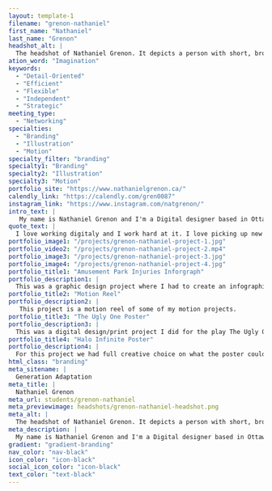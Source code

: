 ```yaml
---
layout: template-1
filename: "grenon-nathaniel"
first_name: "Nathaniel"
last_name: "Grenon"
headshot_alt: |
  The headshot of Nathaniel Grenon. It depicts a person with short, brown hair, and a short beard, making a neutral expression whist looking directly at the camera.
ation_word: "Imagination"
keywords:
  - "Detail-Oriented"
  - "Efficient"
  - "Flexible"
  - "Independent"
  - "Strategic"
meeting_type:
  - "Networking"
specialties:
  - "Branding"
  - "Illustration"
  - "Motion"
specialty_filter: "branding"
specialty1: "Branding"
specialty2: "Illustration"
specialty3: "Motion"
portfolio_site: "https://www.nathanielgrenon.ca/"
calendly_link: "https://calendly.com/gren0087"
instagram_link: "https://www.instagram.com/natgrenon/"
intro_text: |
   My name is Nathaniel Grenon and I'm a Digital designer based in Ottawa, On. I'v been creative all my life, been drawing since I can remember, whether its sitting down to actually create something or doodling in my homework. Now I enjoy working on branding, illustration and motion.
quote_text: |
  I love working digitaly and I work hard at it. I love picking up new skills and learning new tricks to enhance my design capabilities.
portfolio_image1: "/projects/grenon-nathaniel-project-1.jpg"
portfolio_video2: "/projects/grenon-nathaniel-project-2.mp4"
portfolio_image3: "/projects/grenon-nathaniel-project-3.jpg"
portfolio_image4: "/projects/grenon-nathaniel-project-4.jpg"
portfolio_title1: "Amusement Park Injuries Inforgraph"
portfolio_description1: |
  This was a graphic design project where I had to create an infographic on a random subject given to me which happened to be amusement park ride related injuries.
portfolio_title2: "Motion Reel"
portfolio_description2: |
   This project is a motion reel of some of my motion projects.
portfolio_title3: "The Ugly One Poster"
portfolio_description3: |
  This was a digital design/print project I did for the play The Ugly One.
portfolio_title4: "Halo Infinite Poster"
portfolio_description4: |
  For this project we had full creative choice on what the poster could be as long as we demonstrated double exposer effects.
html_class: "branding"
meta_sitename: |
  Generation Adaptation
meta_title: |
  Nathaniel Grenon
meta_url: students/grenon-nathaniel
meta_previewimage: headshots/grenon-nathaniel-headshot.png
meta_alt: |
  The headshot of Nathaniel Grenon. It depicts a person with short, brown hair, and a short beard, making a neutral expression whist looking directly at the camera.
meta_description: |
  My name is Nathaniel Grenon and I'm a Digital designer based in Ottawa, On. I'v been creative all my life, been drawing since I can remember, whether its sitting down to actually create something or doodling in my homework. Now I enjoy working on branding, illustration and motion.
gradient: "gradient-branding"
nav_color: "nav-black"
icon_color: "icon-black"
social_icon_color: "icon-black"
text_color: "text-black"
---
```

